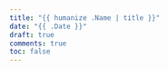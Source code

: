 ```yaml
---
title: "{{ humanize .Name | title }}"
date: "{{ .Date }}"
draft: true
comments: true
toc: false
---
```


<!--more-->
